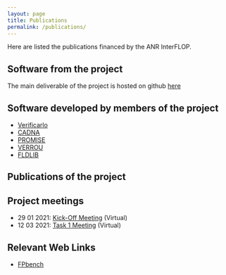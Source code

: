 ```yaml
---
layout: page
title: Publications
permalink: /publications/
---
```


Here are listed the publications financed by the ANR InterFLOP.

## Software from the project
The main deliverable of the project is hosted on github [here](https://github.com/interflop/interflop) 

## Software developed by members of the project
- [Verificarlo](https://github.com/verificarlo/verificarlo)
- [CADNA](https://www-pequan.lip6.fr/cadna/)
- [PROMISE](http://promise.lip6.fr/)
- [VERROU](https://github.com/edf-hpc/verrou)
- [FLDLIB](https://github.com/fvedrine/fldlib)


## Publications of the project

## Project meetings
- 29 01 2021: [Kick-Off Meeting](/interflop/meeting29012021/) (Virtual)
- 12 03 2021: [Task 1 Meeting](/interflop/meeting12032021/) (Virtual)



## Relevant Web Links
- [FPbench](https://fpbench.org/)
